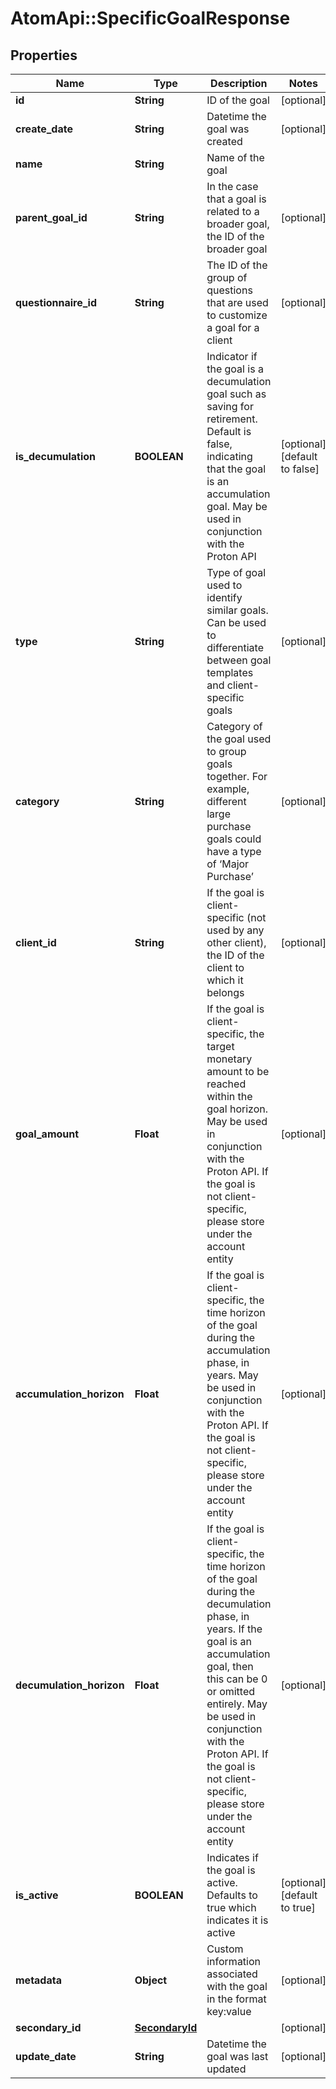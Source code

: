 # AtomApi::SpecificGoalResponse

## Properties
Name | Type | Description | Notes
------------ | ------------- | ------------- | -------------
**id** | **String** | ID of the goal | [optional] 
**create_date** | **String** | Datetime the goal was created | [optional] 
**name** | **String** | Name of the goal | 
**parent_goal_id** | **String** | In the case that a goal is related to a broader goal, the ID of the broader goal | [optional] 
**questionnaire_id** | **String** | The ID of the group of questions that are used to customize a goal for a client | [optional] 
**is_decumulation** | **BOOLEAN** | Indicator if the goal is a decumulation goal such as saving for retirement. Default is false, indicating that the goal is an accumulation goal. May be used in conjunction with the Proton API | [optional] [default to false]
**type** | **String** | Type of goal used to identify similar goals. Can be used to differentiate between goal templates and client-specific goals | [optional] 
**category** | **String** | Category of the goal used to group goals together. For example, different large purchase goals could have a type of ‘Major Purchase’ | [optional] 
**client_id** | **String** | If the goal is client-specific (not used by any other client), the ID of the client to which it belongs | [optional] 
**goal_amount** | **Float** | If the goal is client-specific, the target monetary amount to be reached within the goal horizon. May be used in conjunction with the Proton API. If the goal is not client-specific, please store under the account entity | [optional] 
**accumulation_horizon** | **Float** | If the goal is client-specific, the time horizon of the goal during the accumulation phase, in years. May be used in conjunction with the Proton API. If the goal is not client-specific, please store under the account entity | [optional] 
**decumulation_horizon** | **Float** | If the goal is client-specific, the time horizon of the goal during the decumulation phase, in years. If the goal is an accumulation goal, then this can be 0 or omitted entirely. May be used in conjunction with the Proton API. If the goal is not client-specific, please store under the account entity | [optional] 
**is_active** | **BOOLEAN** | Indicates if the goal is active. Defaults to true which indicates it is active | [optional] [default to true]
**metadata** | **Object** | Custom information associated with the goal in the format key:value | [optional] 
**secondary_id** | [**SecondaryId**](SecondaryId.md) |  | [optional] 
**update_date** | **String** | Datetime the goal was last updated | [optional] 


